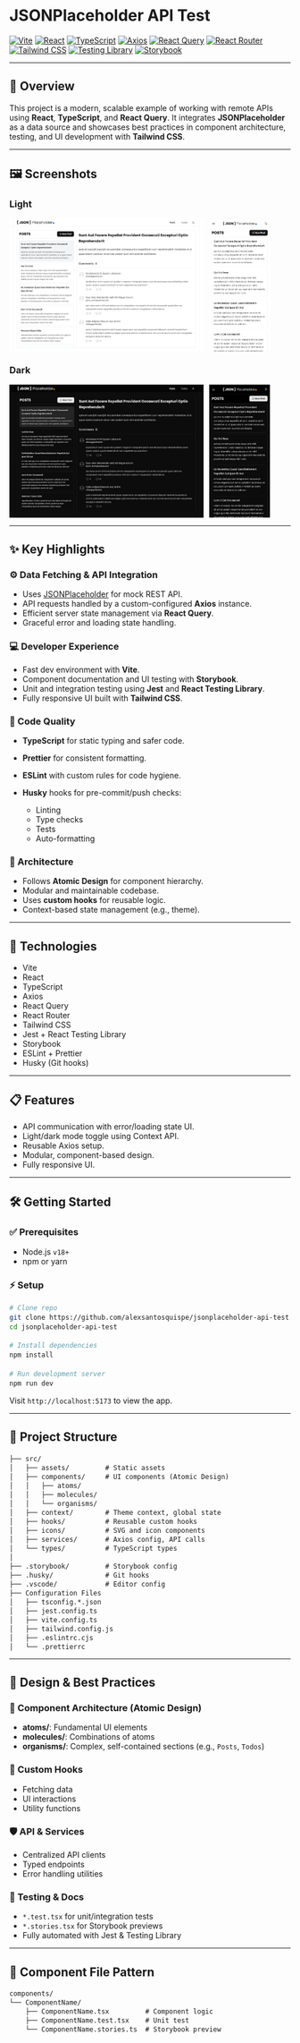 # JSONPlaceholder API Test

[![Vite](https://img.shields.io/badge/Vite-646CFF?style=for-the-badge&logo=vite&logoColor=white)](https://vitejs.dev/)
[![React](https://img.shields.io/badge/React-20232A?style=for-the-badge&logo=react&logoColor=61DAFB)](https://react.dev/)
[![TypeScript](https://img.shields.io/badge/TypeScript-3178C6?style=for-the-badge&logo=typescript&logoColor=white)](https://www.typescriptlang.org/)
[![Axios](https://img.shields.io/badge/Axios-5A29E4?style=for-the-badge&logo=axios&logoColor=white)](https://axios-http.com/)
[![React Query](https://img.shields.io/badge/React_Query-FF4154?style=for-the-badge&logo=react-query&logoColor=white)](https://tanstack.com/query/latest)
[![React Router](https://img.shields.io/badge/React_Router-CA4245?style=for-the-badge&logo=react-router&logoColor=white)](https://reactrouter.com/)
[![Tailwind CSS](https://img.shields.io/badge/TailwindCSS-06B6D4?style=for-the-badge&logo=tailwindcss&logoColor=white)](https://tailwindcss.com/)
[![Testing Library](https://img.shields.io/badge/Testing_Library-E33332?style=for-the-badge&logo=testing-library&logoColor=white)](https://testing-library.com/)
[![Storybook](https://img.shields.io/badge/Storybook-FF4785?style=for-the-badge&logo=storybook&logoColor=white)](https://storybook.js.org/)

---

## 📌 Overview

This project is a modern, scalable example of working with remote APIs using **React**, **TypeScript**, and **React Query**. It integrates **JSONPlaceholder** as a data source and showcases best practices in component architecture, testing, and UI development with **Tailwind CSS**.

---

## 🖼️ Screenshots

### Light

<div style="display:flex; gap: 10px;">
  <img src="./screenshots/desk-light.png" alt="Desktop view" width="69%"/>
  <img src="./screenshots/mobile-light.png" alt="Mobile view" width="21.75%"/>
</div>

### Dark

<div style="display:flex; gap: 10px;">
  <img src="./screenshots/desk-dark.png" alt="Desktop view" width="69%"/>
  <img src="./screenshots/mobile-dark.png" alt="Mobile view" width="21.75%"/>
</div>

---

## ✨ Key Highlights

### ⚙️ Data Fetching & API Integration

- Uses [JSONPlaceholder](https://jsonplaceholder.typicode.com/) for mock REST API.
- API requests handled by a custom-configured **Axios** instance.
- Efficient server state management via **React Query**.
- Graceful error and loading state handling.

### 💻 Developer Experience

- Fast dev environment with **Vite**.
- Component documentation and UI testing with **Storybook**.
- Unit and integration testing using **Jest** and **React Testing Library**.
- Fully responsive UI built with **Tailwind CSS**.

### 🧼 Code Quality

- **TypeScript** for static typing and safer code.
- **Prettier** for consistent formatting.
- **ESLint** with custom rules for code hygiene.
- **Husky** hooks for pre-commit/push checks:

  - Linting
  - Type checks
  - Tests
  - Auto-formatting

### 🧱 Architecture

- Follows **Atomic Design** for component hierarchy.
- Modular and maintainable codebase.
- Uses **custom hooks** for reusable logic.
- Context-based state management (e.g., theme).

---

## 🚀 Technologies

- Vite
- React
- TypeScript
- Axios
- React Query
- React Router
- Tailwind CSS
- Jest + React Testing Library
- Storybook
- ESLint + Prettier
- Husky (Git hooks)

---

## 📋 Features

- API communication with error/loading state UI.
- Light/dark mode toggle using Context API.
- Reusable Axios setup.
- Modular, component-based design.
- Fully responsive UI.

---

## 🛠 Getting Started

### ✅ Prerequisites

- Node.js `v18+`
- npm or yarn

### ⚡ Setup

```bash
# Clone repo
git clone https://github.com/alexsantosquispe/jsonplaceholder-api-test.git
cd jsonplaceholder-api-test

# Install dependencies
npm install

# Run development server
npm run dev
```

Visit `http://localhost:5173` to view the app.

---

## 🦾 Project Structure

```
├── src/
│   ├── assets/         # Static assets
│   ├── components/     # UI components (Atomic Design)
│   │   ├── atoms/
│   │   ├── molecules/
│   │   └── organisms/
│   ├── context/        # Theme context, global state
│   ├── hooks/          # Reusable custom hooks
│   ├── icons/          # SVG and icon components
│   ├── services/       # Axios config, API calls
│   └── types/          # TypeScript types
│
├── .storybook/         # Storybook config
├── .husky/             # Git hooks
├── .vscode/            # Editor config
├── Configuration Files
│   ├── tsconfig.*.json
│   ├── jest.config.ts
│   ├── vite.config.ts
│   ├── tailwind.config.js
│   ├── .eslintrc.cjs
│   └── .prettierrc
```

---

## 🧠 Design & Best Practices

### 📆 Component Architecture (Atomic Design)

- **atoms/**: Fundamental UI elements
- **molecules/**: Combinations of atoms
- **organisms/**: Complex, self-contained sections (e.g., `Posts`, `Todos`)

### 🧹 Custom Hooks

- Fetching data
- UI interactions
- Utility functions

### 🛡 API & Services

- Centralized API clients
- Typed endpoints
- Error handling utilities

### 🧪 Testing & Docs

- `*.test.tsx` for unit/integration tests
- `*.stories.tsx` for Storybook previews
- Fully automated with Jest & Testing Library

---

## 📁 Component File Pattern

```
components/
└── ComponentName/
    ├── ComponentName.tsx         # Component logic
    ├── ComponentName.test.tsx    # Unit test
    └── ComponentName.stories.ts  # Storybook preview
```
